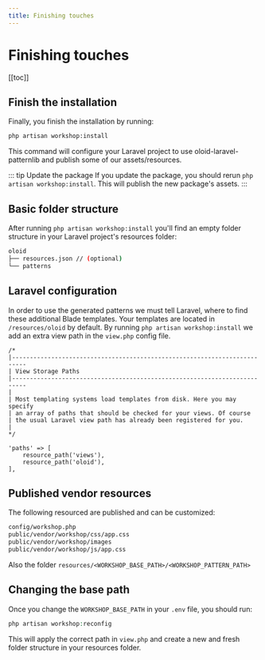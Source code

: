 ```yaml
---
title: Finishing touches
---
```

# Finishing touches

[[toc]]

## Finish the installation
Finally, you finish the installation by running:

```bash
php artisan workshop:install
```

This command will configure your Laravel project to use oloid-laravel-patternlib
and publish some of our assets/resources.

::: tip Update the package
If you update the package, you should rerun `php artisan workshop:install`. This will publish the new package's assets.
:::

## Basic folder structure
After running `php artisan workshop:install` you'll find an empty folder structure in your Laravel project's resources
folder:

```bash
oloid
├── resources.json // (optional)
└── patterns
```

## Laravel configuration
In order to use the generated patterns we must tell Laravel, where to find these additional Blade templates.
Your templates are located in `/resources/oloid` by default. By running `php artisan workshop:install` we add an 
extra view path in the `view.php` config file.

```php{14}
/*
|--------------------------------------------------------------------------
| View Storage Paths
|--------------------------------------------------------------------------
|
| Most templating systems load templates from disk. Here you may specify
| an array of paths that should be checked for your views. Of course
| the usual Laravel view path has already been registered for you.
|
*/

'paths' => [
    resource_path('views'),
    resource_path('oloid'),
],
```

## Published vendor resources
The following resourced are published and can be customized:
```bash
config/workshop.php
public/vendor/workshop/css/app.css
public/vendor/workshop/images
public/vendor/workshop/js/app.css
```

Also the folder `resources/<WORKSHOP_BASE_PATH>/<WORKSHOP_PATTERN_PATH>`


## Changing the base path
Once you change the `WORKSHOP_BASE_PATH` in your `.env` file, you should run:
```php
php artisan workshop:reconfig
``` 
This will apply the correct path in `view.php` and create a new and fresh folder structure in your resources folder.